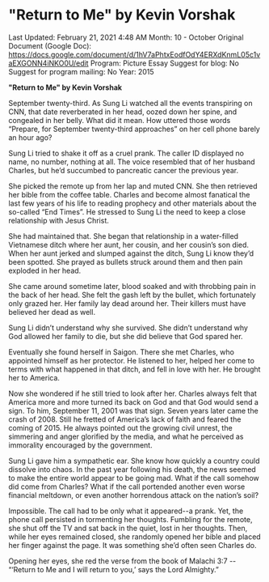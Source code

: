 # "Return to Me" by Kevin Vorshak

Last Updated: February 21, 2021 4:48 AM
Month: 10 - October
Original Document (Google Doc): https://docs.google.com/document/d/1hV7aPhtxEodfOdY4ERXdKnmL05c1vaEXGONN4iNKO0U/edit
Program: Picture Essay
Suggest for blog: No
Suggest for program mailing: No
Year: 2015

**"Return to Me" by Kevin Vorshak**

September twenty-third. As Sung Li watched all the events transpiring on CNN, that date reverberated in her head, oozed down her spine, and congealed in her belly. What did it mean. How uttered those words “Prepare, for September twenty-third approaches” on her cell phone barely an hour ago?

Sung Li tried to shake it off as a cruel prank. The caller ID displayed no name, no number, nothing at all. The voice resembled that of her husband Charles, but he’d succumbed to pancreatic cancer the previous year.

She picked the remote up from her lap and muted CNN. She then retrieved her bible from the coffee table. Charles and become almost fanatical the last few years of his life to reading prophecy and other materials about the so-called “End Times”. He stressed to Sung Li the need to keep a close relationship with Jesus Christ.

She had maintained that. She began that relationship in a water-filled Vietnamese ditch where her aunt, her cousin, and her cousin’s son died. When her aunt jerked and slumped against the ditch, Sung Li know they’d been spotted. She prayed as bullets struck around them and then pain exploded in her head.

She came around sometime later, blood soaked and with throbbing pain in the back of her head. She felt the gash left by the bullet, which fortunately only grazed her. Her family lay dead around her. Their killers must have believed her dead as well.

Sung Li didn’t understand why she survived. She didn’t understand why God allowed her family to die, but she did believe that God spared her.

Eventually she found herself in Saigon. There she met Charles, who appointed himself as her protector. He listened to her, helped her come to terms with what happened in that ditch, and fell in love with her. He brought her to America.

Now she wondered if he still tried to look after her. Charles always felt that America more and more turned its back on God and that God would send a sign. To him, September 11, 2001 was that sign. Seven years later came the crash of 2008. Still he fretted of America’s lack of faith and feared the coming of 2015. He always pointed out the growing civil unrest, the simmering and anger glorified by the media, and what he perceived as immorality encouraged by the government.

Sung Li gave him a sympathetic ear. She know how quickly a country could dissolve into chaos. In the past year following his death, the news seemed to make the entire world appear to be going mad. What if the call somehow did come from Charles? What if the call portended another even worse financial meltdown, or even another horrendous attack on the nation’s soil?

Impossible. The call had to be only what it appeared--a prank. Yet, the phone call persisted in tormenting her thoughts. Fumbling for the remote, she shut off the TV and sat back in the quiet, lost in her thoughts. Then, while her eyes remained closed, she randomly opened her bible and placed her finger against the page. It was something she’d often seen Charles do.

Opening her eyes, she red the verse from the book of Malachi 3:7 -- “‘Return to Me and I will return to you,’ says the Lord Almighty.”